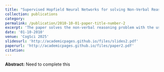 ```yaml
---
title: "Supervised Hopfield Neural Networks for solving Non-Verbal Reasoning problems"
collection: publications
category: 
permalink: /publication/2010-10-01-paper-title-number-2
excerpt: 'The paper solves the non-verbal reasoning problem with the use of a supervised hopfield neural network'
date: '01-10-2010'
venue: 'CogSci 2025'
slidesurl: 'http://academicpages.github.io/files/slides2.pdf'
paperurl: 'http://academicpages.github.io/files/paper2.pdf'
citation:
---
```


**Abstract:** Need to complete this
